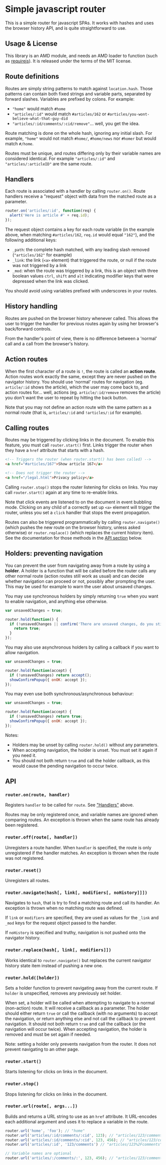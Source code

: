 # Simple javascript router

This is a simple router for javascript SPAs.  It works with hashes and uses the browser history API, and is quite straightforward to use.

## Usage & License

This library is an AMD module, and needs an AMD loader to function (such as [requirejs](requirejs.org)).  It is released under the terms of the MIT license.

## Route definitions

Routes are simply string patterns to match against `location.hash`.  Those patterns can contain both fixed strings and variable parts, separated by forward slashes.  Variables are prefixed by colons.  For example:

* `"home"` would match `#home`
* `"articles/:id"` would match `#articles/162` or `#articles/you-wont-believe-what-that-guy-did`
* `"articles/:id/comments/:cid/remove"`... well, you get the idea.

Route matching is done on the whole hash, ignoring any initial slash.  For example, `"home"` would not match `#home/`, `#home/news` nor `#homer` but would match `#/home`.

Routes must be unique, and routes differing only by their variable names are considered identical.  For example `"articles/:id"` and `"articles/:articleID"` are the same route.

## Handlers

Each route is associated with a handler by calling `router.on()`.  Route handlers receive a "request" object with data from the matched route as a parameter.

```js
router.on('articles/:id', function(req) {
  alert('Here is article #' + req.id);
});
```

The request object contains a key for each route variable (in the example above, when matching `#articles/162`, `req.id` would equal `"162"`), and the following additional keys:

* `_path`: the complete hash matched, with any leading slash removed (`"articles/162"` for example)
* `_link`: the link (`<a>` element) that triggered the route, or null if the route was not triggered by a link
* `_mod`: when the route was triggered by a link, this is an object with three boolean values `ctrl`, `shift` and `alt` indicating modifier keys that were depressed when the link was clicked.

You should avoid using variables prefixed with underscores in your routes.

## History handling

Routes are pushed on the browser history whenever called.  This allows the user to trigger the handler for previous routes again by using her browser's back/forward controls.

From the handler's point of view, there is no difference between a 'normal' call and a call from the browser's history. 

## Action routes

When the first character of a route is `!`, the route is called an **action route**.  Action routes work exactly the same, except they are never pushed on the navigator history.  You should use 'normal' routes for navigation (eg. `article/:id` shows the article), which the user may come back to, and action routes for... well, actions (eg. `article/:id/remove` removes the article) you don't want the user to repeat by hitting the back button.

Note that you may not define an action route with the same pattern as a normal route (that is, `articles/:id` and `!articles/:id` for example).

## Calling routes

Routes may be triggered by clicking links in the document.  To enable this feature, you must call `router.start()` first.  Links trigger the router when they have a `href` attribute that starts with a hash.

```html
<!-- Triggers the router (when router.start() has been called) -->
<a href="#articles/167">Show article 167</a>

<!-- Does not trigger the router -->
<a href="/legal.html">Privacy policy</a>
```

Calling `router.stop()` stops the router listening for clicks on links.  You may call `router.start()` again at any time to re-enable links.

Note that click events are listened to on the document in event bubbling mode.  Clicking on any child of a correctly set up `<a>` element will trigger the router, unless you set a `click` handler that stops the event propagation.

Routes can also be triggered programmatically by calling `router.navigate()` (which pushes the new route on the browser history, unless asked otherwise) or `router.replace()` (which replaces the current history item).  See the documentation for those methods in the [API section](#API) below.

## Holders: preventing navigation

You can prevent the user from navigating away from a route by using a **holder**.  A holder is a function that will be called before the router calls any other normal route (action routes still work as usual) and can decide whether navigation can proceed or not, possibly after prompting the user.  This may be used for example to warn the user about unsaved changes.

You may use synchronous holders by simply returning `true` when you want to enable navigation, and anything else otherwise.

```js
var unsavedChanges = true;

router.hold(function() {
  if (!unsavedChanges || confirm('There are unsaved changes, do you still want to switch pages?')) {
    return true;
  }
});
```

You may also use asynchronous holders by calling a callback if you want to allow navigation.

```js
var unsavedChanges = true;

router.hold(function(accept) {
  if (!unsavedChanges) return accept();
  showConfirmPopup({ onOK: accept });
});
```

You may even use both synchronous/asynchronous behaviour:

```js
var unsavedChanges = true;

router.hold(function(accept) {
  if (!unsavedChanges) return true;
  showConfirmPopup({ onOK: accept });
});
```

Notes:
* Holders may be unset by calling `router.hold()` without any parameters.
* When accepting navigation, the holder is unset.  You must set it again if you need it.
* You should not both return `true` and call the holder callback, as this would cause the pending navigation to occur twice.

## API

### `router.on(route, handler)`

Registers `handler` to be called for `route`.  See ["Handlers"](#Handlers) above.

Routes may be only registered once, and variable names are ignored when comparing routes.  An exception is thrown when the same route has already been registered.

### `router.off(route[, handler])`

Unregisters a route handler.  When `handler` is specified, the route is only unregistered if the handler matches.  An exception is thrown when the route was not registered.

### `router.reset()`

Unregisters all routes.

### `router.navigate(hash[, link[, modifiers[, noHistory]]])`

Navigates to `hash`, that is try to find a matching route and call its handler.  An exception is thrown when no matching route was defined.

If `link` or `modifiers` are specified, they are used as values for the `_link` and `_mod` keys for the request object passed to the handler.

If `noHistory` is specified and truthy, navigation is not pushed onto the navigator history.

### `router.replace(hash[, link[, modifiers]])`

Works identical to `router.navigate()` but replaces the current navigator history state item instead of pushing a new one.

### `router.hold([holder])`

Sets a holder function to prevent navigating away from the current route.  If `holder` is unspecified, removes any previously set holder.

When set, a holder will be called when attempting to navigate to a normal (non-action) route.  It will receive a callback as a parameter.  The holder should either return `true` or call the callback (with no arguments) to accept the navigation, or return anything else and not call the callback to prevent navigation.  It should not both return `true` and call the callback (or the navigation will occur twice).  When accepting navigation, the holder is removed and must be set again if needed.

Note: setting a holder only prevents navigation from the router.  It does not prevent navigating to an other page.

### `router.start()`

Starts listening for clicks on links in the document.

### `router.stop()`

Stops listening for clicks on links in the document.

### `router.url(route[, args...])`

Builds and returns a URL string to use as an `href` attribute.  It URL-encodes each additional argument and uses it to replace a variable in the route.

```js
router.url('home', 'foo'); // "home"
router.url('articles/:id/comments/:cid', 123); // "articles/123/comments/:cid"
router.url('articles/:id/comments/:cid', 123, 456); // "articles/123/comments/456"
router.url('articles/:id', '123/comments') // "articles/123%2Fcomments"

// Variable names are optional
router.url('articles/:/comments/:', 123, 456); // "articles/123/comments/456"
```
